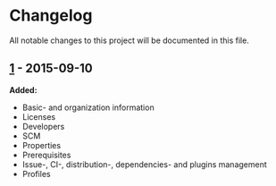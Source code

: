 # Changelog

All notable changes to this project will be documented in this file.

## [1] - 2015-09-10

**Added:**

- Basic- and organization information
- Licenses
- Developers
- SCM
- Properties
- Prerequisites
- Issue-, CI-, distribution-, dependencies- and plugins management
- Profiles

[1]: https://github.com/nbsoft/nbsoft-maven-parent/tree/1
